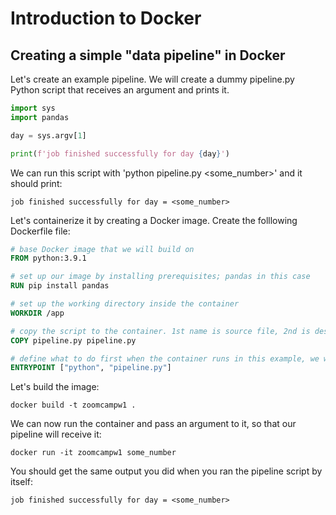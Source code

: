 # Introduction to Docker

## Creating a simple "data pipeline" in Docker

Let's create an example pipeline. We will create a dummy pipeline.py Python script that receives an argument and prints it.

```python
import sys
import pandas 

day = sys.argv[1]

print(f'job finished successfully for day {day}')
```

We can run this script with 'python pipeline.py <some_number>' and it should print:

    job finished successfully for day = <some_number>

Let's containerize it by creating a Docker image. Create the folllowing Dockerfile file:

```dockerfile
# base Docker image that we will build on
FROM python:3.9.1

# set up our image by installing prerequisites; pandas in this case
RUN pip install pandas

# set up the working directory inside the container
WORKDIR /app

# copy the script to the container. 1st name is source file, 2nd is destination
COPY pipeline.py pipeline.py

# define what to do first when the container runs in this example, we will just run the script
ENTRYPOINT ["python", "pipeline.py"]
```

Let's build the image:

    docker build -t zoomcampw1 .

We can now run the container and pass an argument to it, so that our pipeline will receive it:

    docker run -it zoomcampw1 some_number

You should get the same output you did when you ran the pipeline script by itself:

    job finished successfully for day = <some_number>
